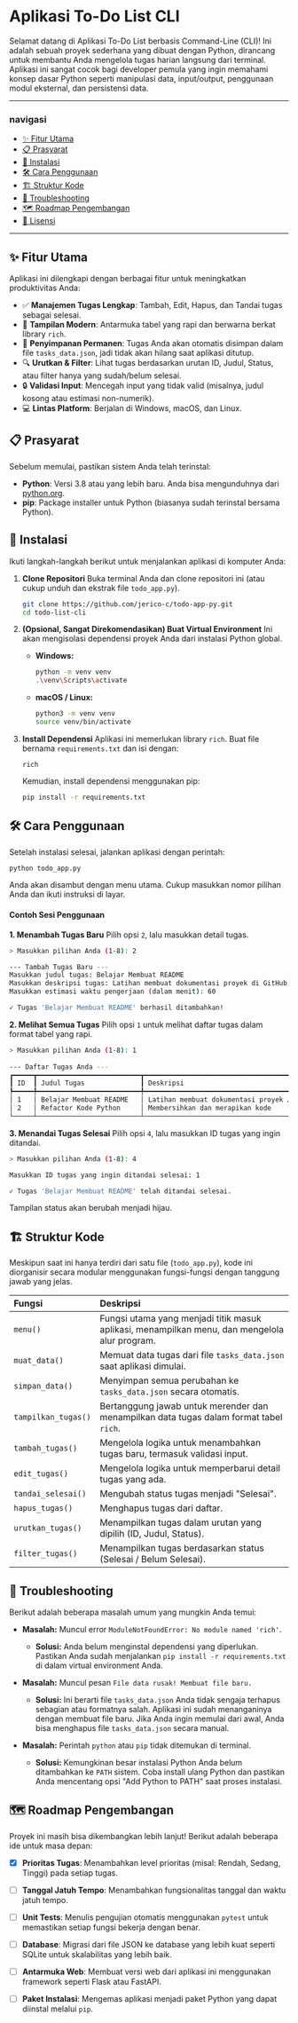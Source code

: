 # Aplikasi To-Do List CLI

Selamat datang di Aplikasi To-Do List berbasis Command-Line (CLI)\! Ini adalah sebuah proyek sederhana yang dibuat dengan Python, dirancang untuk membantu Anda mengelola tugas harian langsung dari terminal. Aplikasi ini sangat cocok bagi developer pemula yang ingin memahami konsep dasar Python seperti manipulasi data, input/output, penggunaan modul eksternal, dan persistensi data.

-----

### navigasi

  * [✨ Fitur Utama](https://www.google.com/search?q=%23-fitur-utama)
  * [📋 Prasyarat](https://www.google.com/search?q=%23-prasyarat)
  * [🚀 Instalasi](https://www.google.com/search?q=%23-instalasi)
  * [🛠️ Cara Penggunaan](https://www.google.com/search?q=%23%EF%B8%8F-cara-penggunaan)
  * [🏗️ Struktur Kode](https://www.google.com/search?q=%23%EF%B8%8F-struktur-kode)
  * [🤔 Troubleshooting](https://www.google.com/search?q=%23-troubleshooting)
  * [🗺️ Roadmap Pengembangan](https://www.google.com/search?q=%23%EF%B8%8F-roadmap-pengembangan)
  * [📜 Lisensi](https://www.google.com/search?q=%23-lisensi)

-----

## ✨ Fitur Utama

Aplikasi ini dilengkapi dengan berbagai fitur untuk meningkatkan produktivitas Anda:

  * ✅ **Manajemen Tugas Lengkap**: Tambah, Edit, Hapus, dan Tandai tugas sebagai selesai.
  * 💅 **Tampilan Modern**: Antarmuka tabel yang rapi dan berwarna berkat library `rich`.
  * 💾 **Penyimpanan Permanen**: Tugas Anda akan otomatis disimpan dalam file `tasks_data.json`, jadi tidak akan hilang saat aplikasi ditutup.
  * 🔍 **Urutkan & Filter**: Lihat tugas berdasarkan urutan ID, Judul, Status, atau filter hanya yang sudah/belum selesai.
  * 🔒 **Validasi Input**: Mencegah input yang tidak valid (misalnya, judul kosong atau estimasi non-numerik).
  * 💻 **Lintas Platform**: Berjalan di Windows, macOS, dan Linux.

## 📋 Prasyarat

Sebelum memulai, pastikan sistem Anda telah terinstal:

  * **Python**: Versi 3.8 atau yang lebih baru. Anda bisa mengunduhnya dari [python.org](https://www.python.org/downloads/).
  * **pip**: Package installer untuk Python (biasanya sudah terinstal bersama Python).

## 🚀 Instalasi

Ikuti langkah-langkah berikut untuk menjalankan aplikasi di komputer Anda:

1.  **Clone Repositori**
    Buka terminal Anda dan clone repositori ini (atau cukup unduh dan ekstrak file `todo_app.py`).

    ```bash
    git clone https://github.com/jerico-c/todo-app-py.git
    cd todo-list-cli
    ```

2.  **(Opsional, Sangat Direkomendasikan) Buat Virtual Environment**
    Ini akan mengisolasi dependensi proyek Anda dari instalasi Python global.

      * **Windows:**
        ```bash
        python -m venv venv
        .\venv\Scripts\activate
        ```
      * **macOS / Linux:**
        ```bash
        python3 -m venv venv
        source venv/bin/activate
        ```

3.  **Install Dependensi**
    Aplikasi ini memerlukan library `rich`. Buat file bernama `requirements.txt` dan isi dengan:

    ```
    rich
    ```

    Kemudian, install dependensi menggunakan pip:

    ```bash
    pip install -r requirements.txt
    ```

## 🛠️ Cara Penggunaan

Setelah instalasi selesai, jalankan aplikasi dengan perintah:

```bash
python todo_app.py
```

Anda akan disambut dengan menu utama. Cukup masukkan nomor pilihan Anda dan ikuti instruksi di layar.

#### Contoh Sesi Penggunaan

**1. Menambah Tugas Baru**
Pilih opsi `2`, lalu masukkan detail tugas.

```bash
> Masukkan pilihan Anda (1-8): 2

--- Tambah Tugas Baru ---
Masukkan judul tugas: Belajar Membuat README
Masukkan deskripsi tugas: Latihan membuat dokumentasi proyek di GitHub
Masukkan estimasi waktu pengerjaan (dalam menit): 60

✓ Tugas 'Belajar Membuat README' berhasil ditambahkan!
```

**2. Melihat Semua Tugas**
Pilih opsi `1` untuk melihat daftar tugas dalam format tabel yang rapi.

```bash
> Masukkan pilihan Anda (1-8): 1
 
--- Daftar Tugas Anda ---
┏━━━━━┳━━━━━━━━━━━━━━━━━━━━━━━━━━┳━━━━━━━━━━━━━━━━━━━━━━━━━━━━━━━━━━━━━━┳━━━━━━━━━━━━━━━━━┳━━━━━━━━━━━━━━━━━━┓
┃ ID  ┃ Judul Tugas              ┃ Deskripsi                            ┃ Status          ┃ Estimasi (menit) ┃
┡━━━━━╇━━━━━━━━━━━━━━━━━━━━━━━━━━╇━━━━━━━━━━━━━━━━━━━━━━━━━━━━━━━━━━━━━━╇━━━━━━━━━━━━━━━━━╇━━━━━━━━━━━━━━━━━━┩
│ 1   │ Belajar Membuat README   │ Latihan membuat dokumentasi proyek … │ Belum Selesai   │               60 │
│ 2   │ Refactor Kode Python     │ Membersihkan dan merapikan kode      │ Belum Selesai   │              120 │
└─────┴──────────────────────────┴──────────────────────────────────────┴─────────────────┴──────────────────┘
```

**3. Menandai Tugas Selesai**
Pilih opsi `4`, lalu masukkan ID tugas yang ingin ditandai.

```bash
> Masukkan pilihan Anda (1-8): 4

Masukkan ID tugas yang ingin ditandai selesai: 1

✓ Tugas 'Belajar Membuat README' telah ditandai selesai.
```

Tampilan status akan berubah menjadi hijau.

## 🏗️ Struktur Kode

Meskipun saat ini hanya terdiri dari satu file (`todo_app.py`), kode ini diorganisir secara modular menggunakan fungsi-fungsi dengan tanggung jawab yang jelas.

| Fungsi | Deskripsi |
| :--- | :--- |
| `menu()` | Fungsi utama yang menjadi titik masuk aplikasi, menampilkan menu, dan mengelola alur program. |
| `muat_data()` | Memuat data tugas dari file `tasks_data.json` saat aplikasi dimulai. |
| `simpan_data()`| Menyimpan semua perubahan ke `tasks_data.json` secara otomatis. |
| `tampilkan_tugas()`| Bertanggung jawab untuk merender dan menampilkan data tugas dalam format tabel `rich`.|
| `tambah_tugas()`| Mengelola logika untuk menambahkan tugas baru, termasuk validasi input. |
| `edit_tugas()` | Mengelola logika untuk memperbarui detail tugas yang ada. |
| `tandai_selesai()`| Mengubah status tugas menjadi "Selesai". |
| `hapus_tugas()`| Menghapus tugas dari daftar. |
| `urutkan_tugas()`| Menampilkan tugas dalam urutan yang dipilih (ID, Judul, Status). |
| `filter_tugas()`| Menampilkan tugas berdasarkan status (Selesai / Belum Selesai). |

## 🤔 Troubleshooting

Berikut adalah beberapa masalah umum yang mungkin Anda temui:

  * **Masalah:** Muncul error `ModuleNotFoundError: No module named 'rich'`.

      * **Solusi:** Anda belum menginstal dependensi yang diperlukan. Pastikan Anda sudah menjalankan `pip install -r requirements.txt` di dalam virtual environment Anda.

  * **Masalah:** Muncul pesan `File data rusak! Membuat file baru.`

      * **Solusi:** Ini berarti file `tasks_data.json` Anda tidak sengaja terhapus sebagian atau formatnya salah. Aplikasi ini sudah menanganinya dengan membuat file baru. Jika Anda ingin memulai dari awal, Anda bisa menghapus file `tasks_data.json` secara manual.

  * **Masalah:** Perintah `python` atau `pip` tidak ditemukan di terminal.

      * **Solusi:** Kemungkinan besar instalasi Python Anda belum ditambahkan ke `PATH` sistem. Coba install ulang Python dan pastikan Anda mencentang opsi "Add Python to PATH" saat proses instalasi.

## 🗺️ Roadmap Pengembangan

Proyek ini masih bisa dikembangkan lebih lanjut\! Berikut adalah beberapa ide untuk masa depan:

  - [x] **Prioritas Tugas**: Menambahkan level prioritas (misal: Rendah, Sedang, Tinggi) pada setiap tugas.
  - [ ] **Tanggal Jatuh Tempo**: Menambahkan fungsionalitas tanggal dan waktu jatuh tempo.
  - [ ] **Unit Tests**: Menulis pengujian otomatis menggunakan `pytest` untuk memastikan setiap fungsi bekerja dengan benar.
  - [ ] **Database**: Migrasi dari file JSON ke database yang lebih kuat seperti SQLite untuk skalabilitas yang lebih baik.
  - [ ] **Antarmuka Web**: Membuat versi web dari aplikasi ini menggunakan framework seperti Flask atau FastAPI.
  - [ ] **Paket Instalasi**: Mengemas aplikasi menjadi paket Python yang dapat diinstal melalui `pip`.


